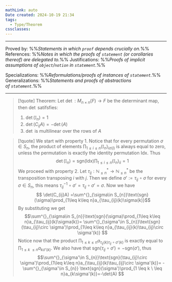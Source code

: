 ```yaml
---
mathLink: auto
Date created: 2024-10-19 21:34
tags:
  - Type/Theorem
cssclasses:
---
```


---

Proved by: %%_Statements in which `proof` depends crucially on._%%
References: %%_Notes in which the proofs of `statement` (or corollaries thereof) are delegated to._%%
Justifications: %%_Proofs of implicit assumptions of `object`/`notion` in `statement`._%%   

Specializations: %%_Reformulations/proofs of instances of `statement`._%%
Generalizations: %%_Statements and proofs of abstractions of `statement`._%%

---

> [!quote] Theorem:
> Let $\det: M_{n\times n}(F)\to F$ be the determinant map, then $\det$ satifsfies: 
> 1. $\det(\mathbb{I}_{n})=1$
> 2. $\det(C_{ij}A)=-\det (A)$
> 3. $\det$ is multilinear over the rows of $A$


 >[!quote]
 >We start with property 1. Notice that for every permutation $\sigma\in S_{n}$, the product of elements $\prod_{1\leq i\leq n}(\mathbb{I}_{n})_{i\sigma(i)}$ is always equal to zero, unless the permutation is exactly the identity permutation $\text{Idx}$. Thus $$ \det(\mathbb{I}_{n})=\text{sgn}(\text{Idx})\prod_{1\leq i\leq n}(\mathbb{ I}_{n})_{ii}=1 $$ We proceed with property $2$. Let $\tau_{ij}: \mathbb{N}^{*}_{\leq n}\to \mathbb{N}^{*}_{\leq n}$ be the transposition transposing $i$ with $j$. Then we define $\sigma':=\tau_{ij}\circ \sigma$ for every $\sigma\in S_{n}$, this means $\tau_{ij}^{-1}\circ \sigma'= \tau_{ij}\circ \sigma'=\sigma$. Now we have $$ \det(C_{ij}A) =\sum^{}_{\sigma\in S_{n}}\text{sgn}(\sigma)\prod_{1\leq k\leq n}a_{\tau_{ij}(k)\sigma(k)}$$ By substituting we get $$\sum^{}_{\sigma\in S_{n}}\text{sgn}(\sigma)\prod_{1\leq k\leq n}a_{\tau_{ij}(k)\sigma(k)}= \sum^{}_{\sigma'\in S_{n}}\text{sgn}(\tau_{ij}\circ \sigma')\prod_{1\leq k\leq n}a_{\tau_{ij}(k)\tau_{ij}\circ \sigma'(k)}  $$ Notice now that the product  $\prod_{1\leq k\leq n}a_{\tau_{ij}(k)\tau_{ij}\circ \sigma'(k)}$ is exactly equal to $\prod_{1 \leq k  \ \leq n}a_{k\sigma'(k)}$. We also have that $\text{sgn}(\tau_{ij}\circ \sigma')=- \text{sgn}(\sigma')$, thus $$\sum^{}_{\sigma'\in S_{n}}\text{sgn}(\tau_{ij}\circ \sigma')\prod_{1\leq k\leq n}a_{\tau_{ij}(k)\tau_{ij}\circ \sigma'(k)}= -\sum^{}_{\sigma'\in S_{n}} \text{sgn}(\sigma')\prod_{1 \leq k  \ \leq n}a_{k\sigma'(k)}=-\det(A) $$
 
 